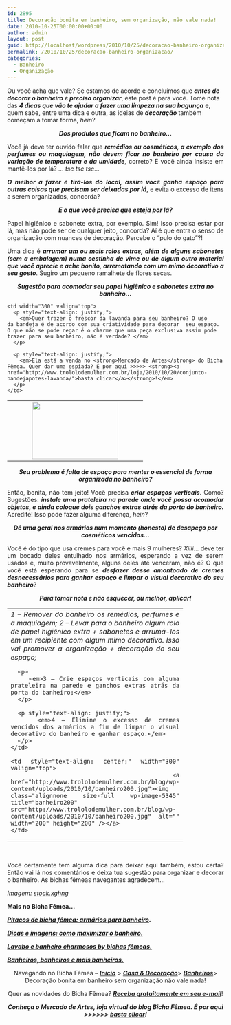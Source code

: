 ```yaml
---
id: 2895
title: Decoração bonita em banheiro, sem organização, não vale nada!
date: 2010-10-25T00:00:00+00:00
author: admin
layout: post
guid: http://localhost/wordpress/2010/10/25/decoracao-banheiro-organizacao/
permalink: /2010/10/25/decoracao-banheiro-organizacao/
categories:
  - Banheiro
  - Organização
---
```

Ou você acha que vale? Se estamos de acordo e concluímos que **_antes de decorar o banheiro é preciso organizar_**, este post é para você. Tome nota das **_4 dicas que vão te ajudar a fazer uma limpeza na sua bagunça_** e, quem sabe, entre uma dica e outra, as ideias de **_decoração_** também começam a tomar forma, _hein_?

<!--more-->

<p style="text-align: center;">
  <strong><em>Dos produtos que ficam no banheiro…</em></strong>
</p>

<p style="text-align: justify;">
  Você já deve ter ouvido falar que <strong><em>remédios ou cosméticos, a exemplo dos perfumes ou maquiagem, não devem ficar no banheiro por causa da variação de temperatura e da umidade</em></strong>, correto? E você ainda insiste em mantê-los por lá? … <em>tsc tsc tsc</em>…
</p>

<p style="text-align: justify;">
  <strong><em>O melhor a fazer é tirá-los do local, assim você ganha espaço para outras coisas que precisam ser deixadas por lá</em></strong>, e evita o excesso de itens a serem organizados, concorda?
</p>

<p style="text-align: center;">
  <strong><em>E o que você precisa que esteja por lá?</em></strong>
</p>

<p style="text-align: justify;">
  Papel higiênico e sabonete extra, por exemplo. Sim! Isso precisa estar por lá, mas não pode ser de qualquer jeito, concorda? Aí é que entra o senso de organização com nuances de decoração. Percebe o “pulo do gato”?!
</p>

<p style="text-align: justify;">
  Uma dica é <strong><em>arrumar um ou mais rolos extras, além de alguns sabonetes (sem a embalagem) numa cestinha de vime ou de algum outro material que você aprecie e ache bonito, arrematando com um mimo decorativo a seu gosto</em></strong>. Sugiro um pequeno ramalhete de flores secas.
</p>

<p style="text-align: center;">
  <strong><em>Sugestão para acomodar seu papel higiênico e sabonetes extra no banheiro…</em></strong>
</p>

<table border="0" cellspacing="0" cellpadding="0" width="600">
  <tr>
    <td style="text-align: center;" width="300" valign="top">
      <a href="http://www.trololodemulher.com.br/blog/wp-content/uploads/2010/10/Bandeja-Lavanda1200.jpg"></a><a href="http://www.trololodemulher.com.br/blog/wp-content/uploads/2010/10/Bandeja-Lavanda1200.jpg"><img class="alignnone size-full wp-image-5343" title="Bandeja Lavanda1200" src="http://www.trololodemulher.com.br/blog/wp-content/uploads/2010/10/Bandeja-Lavanda1200.jpg" alt="" width="200" height="133" /></a><a href="http://www.trololodemulher.com.br/blog/wp-content/uploads/2010/10/Bandeja-Lavanda1200.jpg"></a>
    </td>
    
    <td width="300" valign="top">
      <p style="text-align: justify;">
        <em>Quer trazer o frescor da lavanda para seu banheiro? O uso da bandeja é de acordo com sua criatividade para decorar  seu espaço. O que não se pode negar é o charme que uma peça exclusiva assim pode trazer para seu banheiro, não é verdade? </em>
      </p>
      
      <p style="text-align: justify;">
        <em>Ela está a venda no <strong>Mercado de Artes</strong> do Bicha Fêmea. Quer dar uma espiada? É por aqui >>>>> <strong><a href="http://www.trololodemulher.com.br/loja/2010/10/20/conjunto-bandejapotes-lavanda/">basta clicar</a></strong>!</em>
      </p>
    </td>
  </tr>
</table>

<p style="text-align: center;">
  <strong><em>Seu problema é falta de espaço para menter o essencial de forma organizada no banheiro?</em></strong>
</p>

<p style="text-align: justify;">
  Então, bonita, não tem jeito! Você precisa <strong><em>criar espaços verticais</em></strong>. Como? Sugestões: <strong><em>instale uma prateleira na parede onde você possa acomodar objetos, e ainda coloque dois ganchos extras atrás da porta do banheiro.</em></strong> Acredite! Isso pode fazer alguma diferença, <em>hein</em>?
</p>

<p style="text-align: center;">
  <strong><em>Dê uma geral nos armários num momento (honesto) de desapego por cosméticos vencidos…</em></strong>
</p>

<p style="text-align: justify;">
  Você é do tipo que usa cremes para você e mais 9 mulheres? <em>Xiiii</em>… deve ter um bocado deles entulhado nos armários, esperando a vez de serem usados e, muito provavelmente, alguns deles até venceram, não é? O que você está esperando para se <strong><em>desfazer desse amontoado de cremes desnecessários para ganhar espaço e limpar o visual decorativo do seu banheiro</em></strong>?
</p>

<p style="text-align: center;">
  <strong><em>Para tomar nota e não esquecer, ou melhor, aplicar!</em></strong>
</p>

<table border="0" cellspacing="0" cellpadding="0" width="600">
  <tr>
    <td style="text-align: justify;" width="300" valign="top">
      <em>1 – Remover do banheiro os remédios, perfumes e a maquiagem; </em><em>2 – Levar para o banheiro algum rolo de papel higiênico extra + sabonetes e arrumá-los em um recipiente com algum mimo decorativo. Isso vai promover a organização + decoração do seu espaço;</em></p> 
      
      <p>
        <em>3 – Crie espaços verticais com alguma prateleira na parede e ganchos extras atrás da porta do banheiro;</em>
      </p>
      
      <p style="text-align: justify;">
        <em>4 – Elimine o excesso de cremes vencidos dos armários a fim de limpar o visual decorativo do banheiro e ganhar espaço.</em>
      </p>
    </td>
    
    <td style="text-align: center;" width="300" valign="top">
      <a href="http://www.trololodemulher.com.br/blog/wp-content/uploads/2010/10/banheiro200.jpg"><img class="alignnone size-full wp-image-5345" title="banheiro200" src="http://www.trololodemulher.com.br/blog/wp-content/uploads/2010/10/banheiro200.jpg" alt="" width="200" height="200" /></a>
    </td>
  </tr>
</table>

 

<p style="text-align: justify;">
  Você certamente tem alguma dica para deixar aqui também, estou certa? Então vai lá nos comentários e deixa tua sugestão para organizar e decorar o banheiro. As bichas fêmeas navegantes agradecem…
</p>

_Imagem:_ <a href="http://www.sxc.hu/" target="_blank"><em>stock.xghng</em></a>

**Mais no Bicha Fêmea…**

**_[Pitacos de bicha fêmea: armários para banheiro](http://www.trololodemulher.com.br/2010/01/06/decoracao-armarios-banheiro/)._**

**_[Dicas e imagens: como maximizar o banheiro.](http://www.trololodemulher.com.br/2009/06/30/dicas-como-aumentar-banheiro/)_**

**_[Lavabo e banheiro charmosos by bichas fêmeas.](http://www.trololodemulher.com.br/2009/03/04/lavabo-banheiro-decoracao/)_**

**_[Banheiros, banheiros e mais banheiros.](http://www.trololodemulher.com.br/2009/03/02/banheiros/)_**

<p style="text-align: center;">
  Navegando no Bicha Fêmea – <strong><em><a href="http://www.trololodemulher.com.br/">Início</a></em></strong> > <strong><em><a href="http://www.trololodemulher.com.br/casaedecoracao/">Casa & Decoração</a></em></strong>> <strong><em><a href="http://www.trololodemulher.com.br/category/decoracao/banheiros/">Banheiros</a></em></strong>> Decoração bonita em banheiro sem organização não vale nada!
</p>

<p style="text-align: center;">
  Quer as novidades do Bicha Fêmea? <strong><em><a href="http://feedburner.google.com/fb/a/mailverify?uri=blogbichafemea&loc=pt_BR">Receba gratuitamente em seu e-mail</a></em></strong>!
</p>

<p style="text-align: center;">
  <strong><em>Conheça o Mercado de Artes, loja virtual do blog Bicha Fêmea. É por aqui >>>>>> </em><a href="http://www.trololodemulher.com.br/loja/"><em>basta clicar</em></a><em>!</em></strong>
</p>